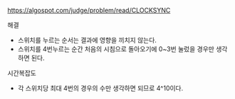 https://algospot.com/judge/problem/read/CLOCKSYNC


해결
- 스위치를 누르는 순서는 결과에 영향을 끼치지 않는다.
- 스위치를 4번누르는 순간 처음의 시침으로 돌아오기에 0~3번 눌렀을 경우만 생각하면 된다.

시간복잡도
- 각 스위치당 최대 4번의 경우의 수만 생각하면 되므로 4^10이다.